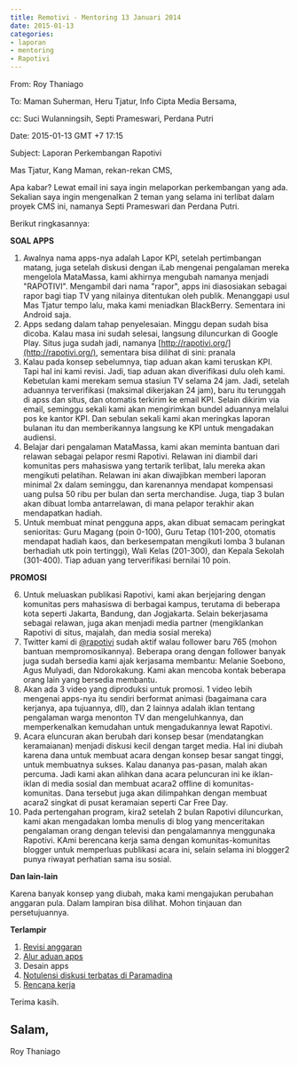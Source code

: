 ```yaml
---
title: Remotivi - Mentoring 13 Januari 2014
date: 2015-01-13
categories:
- laporan
- mentoring
- Rapotivi
---
```


From: Roy Thaniago 

To: Maman Suherman, Heru Tjatur, Info Cipta Media Bersama, 

cc:	Suci Wulanningsih, Septi Prameswari, Perdana Putri 

Date: 2015-01-13 GMT +7 17:15 

Subject:	Laporan Perkembangan Rapotivi

Mas Tjatur, Kang Maman, rekan-rekan CMS, 

Apa kabar? Lewat email ini saya ingin melaporkan perkembangan yang ada. Sekalian saya ingin mengenalkan 2 teman yang selama ini terlibat dalam proyek CMS ini, namanya Septi Prameswari dan Perdana Putri. 

Berikut ringkasannya: 

**SOAL APPS**

1. Awalnya nama apps-nya adalah Lapor KPI, setelah pertimbangan matang, juga setelah diskusi dengan iLab mengenai pengalaman mereka mengelola MataMassa, kami akhirnya mengubah namanya menjadi "RAPOTIVI". Mengambil dari nama "rapor", apps ini diasosiakan sebagai rapor bagi tiap TV yang nilainya ditentukan oleh publik. Menanggapi usul Mas Tjatur tempo lalu, maka kami meniadkan BlackBerry. Sementara ini Android saja.
2. Apps sedang dalam tahap penyelesaian. Minggu depan sudah bisa dicoba. Kalau masa ini sudah selesai, langsung diluncurkan di Google Play. Situs juga sudah jadi, namanya [http://rapotivi.org/](http://rapotivi.org/), sementara bisa dilihat di sini: pranala
3. Kalau pada konsep sebelumnya, tiap aduan akan kami teruskan KPI. Tapi hal ini kami revisi. Jadi, tiap aduan akan diverifikasi dulu oleh kami. Kebetulan kami merekam semua stasiun TV selama 24 jam. Jadi, setelah aduannya terverifikasi (maksimal dikerjakan 24 jam), baru itu terunggah di apss dan situs, dan otomatis terkirim ke email KPI. Selain dikirim via email, seminggu sekali kami akan mengirimkan bundel aduannya melalui pos ke kantor KPI. Dan sebulan sekali kami akan meringkas laporan bulanan itu dan memberikannya langsung ke KPI untuk mengadakan audiensi.
4. Belajar dari pengalaman MataMassa, kami akan meminta bantuan dari relawan sebagai pelapor resmi Rapotivi. Relawan ini diambil dari komunitas pers mahasiswa yang tertarik terlibat, lalu mereka akan mengikuti pelatihan. Relawan ini akan diwajibkan memberi laporan minimal 2x dalam seminggu, dan karenannya mendapat kompensasi uang pulsa 50 ribu per bulan dan serta merchandise. Juga, tiap 3 bulan akan dibuat lomba antarrelawan, di mana pelapor terakhir akan mendapatkan hadiah.
5. Untuk membuat minat pengguna apps, akan dibuat semacam peringkat senioritas: Guru Magang (poin 0-100), Guru Tetap (101-200, otomatis mendapat hadiah kaos, dan berkesempatan mengikuti lomba 3 bulanan berhadiah utk poin tertinggi), Wali Kelas (201-300), dan Kepala Sekolah (301-400). Tiap aduan yang terverifikasi bernilai 10 poin.

**PROMOSI**

6. Untuk meluaskan publikasi Rapotivi, kami akan berjejaring dengan komunitas pers mahasiswa di berbagai kampus, terutama di beberapa kota seperti Jakarta, Bandung, dan Jogjakarta. Selain bekerjasama sebagai relawan, juga akan menjadi media partner (mengiklankan Rapotivi di situs, majalah, dan media sosial mereka)
7. Twitter kami di [@rapotivi](https://twitter.com/rapotivi) sudah aktif walau follower baru 765 (mohon bantuan mempromosikannya). Beberapa orang dengan follower banyak juga sudah bersedia kami ajak kerjasama membantu: Melanie Soebono, Agus Mulyadi, dan Ndorokakung. Kami akan mencoba kontak beberapa orang lain yang bersedia membantu.
8. Akan ada 3 video yang diproduksi untuk promosi. 1 video lebih mengenai apps-nya itu sendiri berformat animasi (bagaimana cara kerjanya, apa tujuannya, dll), dan 2 lainnya adalah iklan tentang pengalaman warga menonton TV dan mengeluhkannya, dan memperkenalkan kemudahan untuk mengadukannya lewat Rapotivi.
9. Acara eluncuran akan berubah dari konsep besar (mendatangkan keramaianan) menjadi diskusi kecil dengan target media. Hal ini diubah karena dana untuk membuat acara dengan konsep besar sangat tinggi, untuk membuatnya sukses. Kalau dananya pas-pasan, malah akan percuma. Jadi kami akan alihkan dana acara peluncuran ini ke iklan-iklan di media sosial dan membuat acara2 offline di komunitas-komunitas. Dana tersebut juga akan dilimpahkan dengan membuat acara2 singkat di pusat keramaian seperti Car Free Day.
10. Pada pertengahan program, kira2 setelah 2 bulan Rapotivi diluncurkan, kami akan mengadakan lomba menulis di blog yang menceritakan pengalaman orang dengan televisi dan pengalamannya menggunaka Rapotivi. KAmi berencana kerja sama dengan komunitas-komunitas blogger untuk memperluas publikasi acara ini, selain selama ini blogger2 punya riwayat perhatian sama isu sosial.

**Dan lain-lain**

Karena banyak konsep yang diubah, maka kami mengajukan perubahan anggaran pula. Dalam lampiran bisa dilihat. Mohon tinjauan dan persetujuannya.

**Terlampir**

1. [Revisi anggaran](http://ciptamedia.org/wiki/Berkas:Januari_15_2014_KFMP_Revisi_Anggaran_Rapotivi_13_Jan_2015.pdf)
2. [Alur aduan apps](http://ciptamedia.org/wiki/Berkas:Januari_15_2014_KMFP_Alur_Pengaduan_Rapotivi.pdf)
3. Desain apps
4. [Notulensi diskusi terbatas di Paramadina](http://ciptamedia.org/wiki/Berkas:Januari_15_2014_KFMP_Notulensi_FGD_Rapotivi.pdf)
5. [Rencana kerja](http://ciptamedia.org/wiki/Berkas:Januari_15_2015_KFMP_Timeline_kerja_offline_dan_online.pdf)

Terima kasih.


Salam, 
-- 
Roy Thaniago
